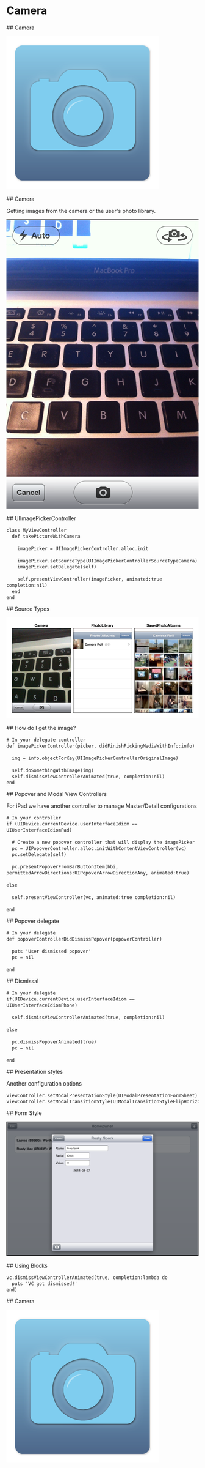# Camera

<slide>
## Camera

![](camera.png "Camera") 

</slide>

<slide>
## Camera

Getting images from the camera or the user's photo library.

![](imagepicker.png "Camera") 

</slide>
    
<slide>
## UIImagePickerController

    class MyViewController
      def takePictureWithCamera

        imagePicker = UIImagePickerController.alloc.init
        
        imagePicker.setSourceType(UIImagePickerControllerSourceTypeCamera)
        imagePicker.setDelegate(self)
        
        self.presentViewController(imagePicker, animated:true completion:nil)
      end
    end

</slide>

<slide>
## Source Types

![](types.png "Types") 

</slide>

<slide>
## How do I get the image?

    # In your delegate controller
    def imagePickerController(picker, didFinishPickingMediaWithInfo:info)

      img = info.objectForKey(UIImagePickerControllerOriginalImage)

      self.doSomethingWithImage(img)    
      self.dismissViewControllerAnimated(true, completion:nil)
    end

</slide>

<slide>
## Popover and Modal View Controllers

For iPad we have another controller to manage Master/Detail configurations

    # In your controller
    if (UIDevice.currentDevice.userInterfaceIdiom == UIUserInterfaceIdiomPad)

      # Create a new popover controller that will display the imagePicker
      pc = UIPopoverController.alloc.initWithContentViewController(vc)
      pc.setDelegate(self)

      pc.presentPopoverFromBarButtonItem(bbi, permittedArrowDirections:UIPopoverArrowDirectionAny, animated:true)

    else

      self.presentViewController(vc, animated:true completion:nil)

    end
    
</slide>

<slide>
## Popover delegate
    
    # In your delegate
    def popoverControllerDidDismissPopover(popoverController)

      puts 'User dismissed popover'
      pc = nil

    end
    
</slide>

<slide>
## Dismissal
    
    # In your delegate
    if(UIDevice.currentDevice.userInterfaceIdiom == UIUserInterfaceIdiomPhone)

      self.dismissViewControllerAnimated(true, completion:nil)

    else    

      pc.dismissPopoverAnimated(true)
      pc = nil

    end
    
</slide>

<slide>
## Presentation styles
    
Another configuration options

    viewController.setModalPresentationStyle(UIModalPresentationFormSheet)
    viewController.setModalTransitionStyle(UIModalTransitionStyleFlipHorizontal)
    
</slide>

<slide>
## Form Style

![](formstyle.png "Modal Form") 

</slide>

<slide>
## Using Blocks 
    
    vc.dismissViewControllerAnimated(true, completion:lambda do
      puts 'VC got dismissed!'
    end)
    
</slide>

<slide>
## Camera

![](camera.png "Camera") 

</slide>
